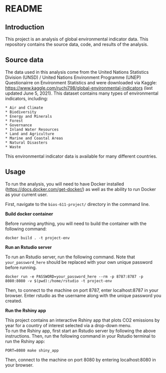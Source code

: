 # README

## Introduction
This project is an analysis of global environmental indicator data. This repository contains the source data, code, and results of the analysis.

## Source data
The data used in this analysis come from the United Nations Statistics Division (UNSD) / United Nations Environment Programme (UNEP) Questionairre on Environment Statistics and were downloaded via Kaggle: https://www.kaggle.com/ruchi798/global-environmental-indicators (last updated June 5, 2021). This dataset contains many types of environmental indicators, including:     

	* Air and Climate     
	* Biodiversity     
	* Energy and Minerals     
	* Forest      
	* Governance     
	* Inland Water Resources     
	* Land and Agriculture     
	* Marine and Coastal Areas     
	* Natural Disasters     
	* Waste     
	    
This environmental indicator data is available for many different countries.

## Usage
To run the analysis, you will need to have Docker installed (https://docs.docker.com/get-docker/) as well as the ability to run Docker as your current user.     

First, navigate to the `bios-611-project/` directory in the command line.     

**Build docker container**     

Before running anything, you will need to build the container with the following command:     
```
docker build . -t project-env
```     

**Run an Rstudio server**     

To run an Rstudio server, run the following command. Note that `your_password_here` should be replaced with your own unique password before running.     

```
docker run -e PASSWORD=your_password_here --rm -p 8787:8787 -p 8080:8080 -v $(pwd):/home/rstudio -t project-env
```     

Then, to connect to the machine on port 8787, enter localhost:8787 in your browser. Enter rstudio as the username along with the unique password you created.

**Run the Rshiny app**     

This project contains an interactive Rshiny app that plots CO2 emissions by year for a country of interest selected via a drop-down menu.     
To run the Rshiny app, first start an Rstudio server by following the above instructions. Then, run the following command in your Rstudio terminal to run the Rshiny app:
```
PORT=8080 make shiny_app
```
Then, connect to the machine on port 8080 by entering localhost:8080 in your browser.


